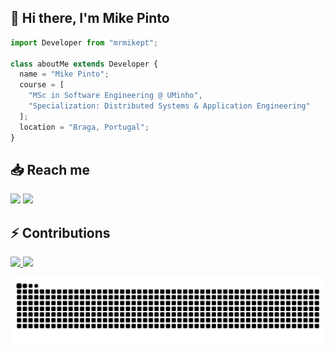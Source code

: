 ## 👋 Hi there, I'm Mike Pinto 

```js
import Developer from "mrmikept";

class aboutMe extends Developer {
  name = "Mike Pinto";
  course = [
    "MSc in Software Engineering @ UMinho",
    "Specialization: Distributed Systems & Application Engineering"
  ];
  location = "Braga, Portugal";
}
```

## :inbox_tray: Reach me

<div>
    <a href = "mailto:mikepinto.code@gmail.com"><img loading="lazy" src="https://img.shields.io/badge/Gmail-D14836?style=for-the-badge&logo=gmail&logoColor=white" target="_blank"></a>
    <a href="https://www.linkedin.com/in/mike-pinto"><img loading="lazy" src="https://img.shields.io/badge/-LinkedIn-%230077B5?style=for-the-badge&logo=linkedin&logoColor=white" target="_blank"></a>   
</div>



## :zap: Contributions 

<div>
<a href="https://github.com/mrmikept">
<img loading="lazy" height="180em" src="https://github-readme-stats.vercel.app/api/top-langs/?username=mrmikept&layout=compact&langs_count=7&theme=vue-dark"/>
<img loading="lazy" height="180em" src="https://github-readme-stats.vercel.app/api?username=mrmikept&show_icons=true&theme=vue-dark&include_all_commits=true&count_private=true"/>
</div>

![Snake animation](https://github.com/mrmikept/mrmikept/blob/output/github-contribution-grid-snake-dark.svg)

